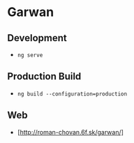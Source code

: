 # Garwan

## Development

- `ng serve`

## Production Build

- `ng build --configuration=production`

## Web

- [http://roman-chovan.6f.sk/garwan/]
